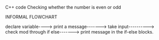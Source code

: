 C++ code
Checking whether the number is even or odd

INFORMAL FLOWCHART

declare variable----> print a message-------> take input----------> check mod through if else-------> print message in the if-else blocks.
